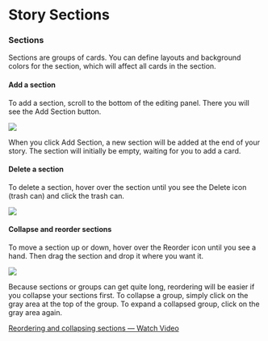 # Story Sections

### Sections <a id="docs-internal-guid-3f04fa94-7fff-e04d-86d4-f27746d31af9"></a>

Sections are groups of cards. You can define layouts and background colors for the section, which will affect all cards in the section. 

#### Add a section

To add a section, scroll to the bottom of the editing panel. There you will see the Add Section button.   


![](https://lh5.googleusercontent.com/8-N3Ktlx-G9GfIeUcTKw5vmL5fuvdGz2O6wqnIC4cZEwlNI8iu0Bw9vFc0Ud02TZwZSjxQ-YqeidXUacHc5oMw-3oJ5ACJ-5WqhOYy2Cw-4p2kOLDz4rOnLhYQLo8d6NkUH_qQF8)

When you click Add Section, a new section will be added at the end of your story. The section will initially be empty, waiting for you to add a card.

#### Delete a section

To delete a section, hover over the section until you see the Delete icon \(trash can\) and click the trash can.  


![](https://lh3.googleusercontent.com/7yS8mzAoYDAqwsaVxzN9l-7xRHPFEvRum9FFUN8nLdUPhec4sEvdOqFR53L6iQm4nS-vGSbjWLKPF3xvbI5sSsl7rk9_iM00_MYu-wlT7Vq_f0lvpbs4Wv9E4AcqgGYehjJRyHY1)

#### Collapse and reorder sections

To move a section up or down, hover over the Reorder icon until you see a hand. Then drag the section and drop it where you want it.  


![](https://lh5.googleusercontent.com/n1WFMoOiBMbiZB4OLianafLtWgE8-3xGKWfQr_UAFNwvjGb3Z7BmPV9j1FDk9WRVh6sciQpv8f3lL5BMRHaJsmdpHqsUSc-mXYkrEZuQ0HR555SP0jWPSaRmpqc0ar55xXf7f9BR)

Because sections or groups can get quite long, reordering will be easier if you collapse your sections first. To collapse a group, simply click on the gray area at the top of the group. To expand a collapsed group, click on the gray area again.  


[Reordering and collapsing sections — Watch Video](https://www.loom.com/share/4698f07f24b248d0a355d562d5f4f9fb)

